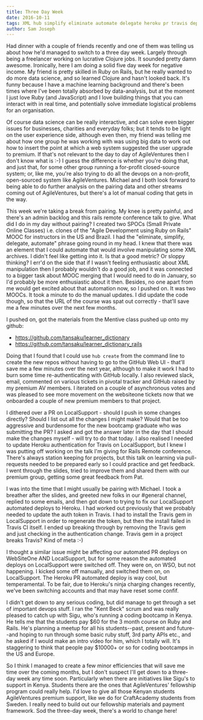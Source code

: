 ```yaml
---
title: Three Day Week
date: 2016-10-11
tags: XML hub simplify eliminate automate delegate heroku pr travis deploy
author: Sam Joseph
---
```


Had dinner with a couple of friends recently and one of them was telling us about how he'd managed to switch to a three day week. Largely through being a freelancer working on lucrative Clojure jobs.  It sounded pretty damn awesome.  Ironically, here I am doing a solid five day week for negative income.  My friend is pretty skilled in Ruby on Rails, but he really wanted to do more data science, and so learned Clojure and hasn't looked back.  It's funny because I have a machine learning background and there's been times where I've been totally absorbed by data-analysis, but at the moment I just love Ruby (and JavaScript) and I love building things that you can interact with in real time, and potentially solve immediate logistical problems for an organisation.

Of course data science can be really interactive, and can solve even bigger issues for businesses, charities and everyday folks; but it tends to be light on the user experience side, although even then, my friend was telling me about how one group he was working with was using big data to work out how to insert the point at which a web system suggested the user upgrade to premium.  If that's not relevant to the day to day of AgileVentures then I don't know what is :-) I guess the difference is whether you're doing that, and just that, for some other group running a for-profit closed-source system; or, like me, you're also trying to do all the devops on a non-profit, open-sourced system like AgileVentures.  Michael and I both look forward to being able to do further analysis on the pairing data and other streams coming out of AgileVentures, but there's a lot of manual coding that gets in the way.

This week we're taking a break from pairing.  My knee is pretty painful, and there's an admin backlog and this rails remote conference talk to give.  What did I do in my day without pairing?  I created two SPOCs (Small Private Online Classes) i.e. clones of the "Agile Development using Ruby on Rails" MOOC for instructors in the US and Brazil.  I had the "eliminate, simplify, delegate, automate" phrase going round in my head.  I knew that there was an element that I could automate that would involve manipulating some XML archives.  I didn't feel like getting into it. Is that a good metric? Or sloppy thinking?  I err'd on the side that if I wasn't feeling enthusiastic about XML manipulation then I probably wouldn't do a good job, and it was connected to a bigger task about MOOC merging that I would need to do in January, so I'd probably be more enthusiastic about it then.  Besides, no one apart from me would get excited about that automation now, so I pushed on.  It was two MOOCs.  It took a minute to do the manual updates.  I did update the code though, so that the URL of the course was spat out correctly - that'll save me a few minutes over the next few months.

I pushed on, got the materials from the Mentive class pushed up onto my github:

* https://github.com/tansaku/learner_dictionary
* https://github.com/tansaku/learner_dictionary_rails

Doing that I found that I could use `hub create` from the command line to create the new repos without having to go to the GitHub Web UI - that'll save me a few minutes over the next year, although to make it work I had to burn some time re-authenticating with GitHub locally.  I also reviewed slack, email, commented on various tickets in pivotal tracker and GitHub raised by my premium AV members.  I iterated on a couple of asynchronous votes and was pleased to see more movement on the websiteone tickets now that we onboarded a couple of new premium members to that project.

I dithered over a PR on LocalSupport - should I push in some changes directly?  Should I list out all the changes I might make?  Would that be too aggressive and burdensome for the new bootcamp graduate who was submitting the PR?  I asked and got the answer later in the day that I should make the changes myself - will try to do that today.  I also realised I needed to update Heroku authentication for Travis on LocalSupport, but I knew I was putting off working on the talk I'm giving for Rails Remote conference.  There's always station keeping for projects, but this talk on learning via pull-requests needed to be prepared early so I could practice and get feedback.  I went through the slides, tried to improve them and shared them with our premium group, getting some great feedback from Pat.

I was into the time that I might usually be pairing with Michael.  I took a breather after the slides, and greeted new folks in our #general channel, replied to some emails, and then got down to trying to fix our LocalSupport automated deploys to Heroku.  I had worked out previously that we probably needed to update the auth token in Travis.  I had to install the Travis gem in LocalSupport in order to regenerate the token, but then the install failed in Travis CI itself.  I ended up breaking through by removing the Travis gem and just checking in the authentication change.  Travis gem in a project breaks Travis?  Kind of meta :-)

I thought a similar issue might be affecting our automated PR deploys on WebSiteOne AND LocalSupport, but for some reason the automated deploys on LocalSupport were switched off.   They were on, on WSO, but not happening.  I kicked some off manually, and switched them on, on LocalSupport.  The Heroku PR automated deploy is way cool, but temperamental. To be fair, due to Heroku's ninja charging changes recently, we've been switching accounts and that may have reset some confif.

I didn't get down to any serious coding, but did manage to get through a set of important devops stuff.  I ran the "Kent Beck" scrum and was really pleased to catch up with Sigu, who's running a coding bootcamp in Kenya.  He tells me that the students pay $60 for the 3 month course on Ruby and Rails.  He's planning a meetup for all his students--past, present and future--and hoping to run through some basic ruby stuff, 3rd party APIs etc., and he asked if I would make an intro video for him, which I totally will.  It's staggering to think that people pay $10000+ or so for coding bootcamps in the US and Europe.

So I think I managed to create a few minor efficiencies that will save me time over the coming months, but I don't suspect I'll get down to a three-day week any time soon.  Particularly when there are initiatives like Sigu's to support in Kenya.  Students there are the ones that AgileVentures' fellowship program could really help.  I'd love to give all those Kenyan students AgileVentures premium support, like we do for CraftAcademy students from Sweden.  I really need to build out our fellowship materials and payment framework.  Sod the three-day week, there's a world to change here!
